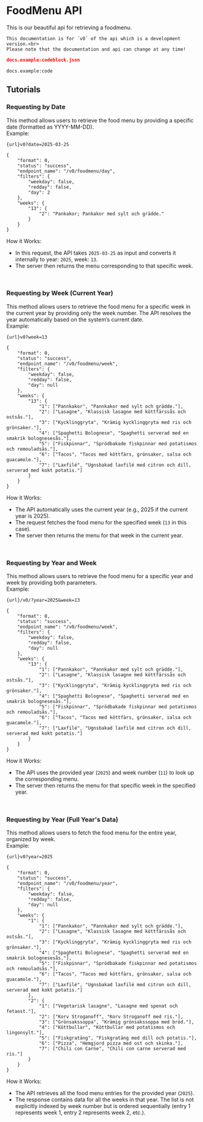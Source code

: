 # FoodMenu API

This is our beautiful api for retrieving a foodmenu.

```notice.red
This documentation is for ´v0´ of the api which is a development version.<br>
Please note that the documentation and api can change at any time!
```




```json
docs.example:codeblock.json
```

`docs.example:code`

## Tutorials

### Requesting by Date
This method allows users to retrieve the food menu by providing a specific date (formatted as YYYY-MM-DD).  
Example:  
```api.request
{url}v0?date=2025-03-25
```  
```api.response
{
    "format": 0,
    "status": "success",
    "endpoint_name": "/v0/foodmenu/day",
    "filters": {
        "weekday": false,
        "redday": false,
        "day": 2
    },
    "weeks": {
        "13": {
            "2": "Pankakor; Pankakor med sylt och grädde."
        }
    }
}

```

How it Works:  

* In this request, the API takes `2025-03-25` as input and converts it internally to year: `2025`, week: `13`.
* The server then returns the menu corresponding to that specific week.

<br>

### Requesting by Week (Current Year)
This method allows users to retrieve the food menu for a specific week in the current year by providing only the week number. The API resolves the year automatically based on the system’s current date.  
Example:  
```api.request
{url}v0?week=13
```  
```api.response
{
    "format": 0,
    "status": "success",
    "endpoint_name": "/v0/foodmenu/week",
    "filters": {
        "weekday": false,
        "redday": false,
        "day": null
    },
    "weeks": {
        "13": {
            "1": ["Pannkakor", "Pannkakor med sylt och grädde."],
            "2": ["Lasagne", "Klassisk lasagne med köttfärssås och ostsås."],
            "3": ["Kycklinggryta", "Krämig kycklinggryta med ris och grönsaker."],
            "4": ["Spaghetti Bolognese", "Spaghetti serverad med en smakrik bolognesesås."],
            "5": ["Fiskpinnar", "Sprödbakade fiskpinnar med potatismos och remouladsås."],
            "6": ["Tacos", "Tacos med köttfärs, grönsaker, salsa och guacamole."],
            "7": ["Laxfilé", "Ugnsbakad laxfilé med citron och dill, serverad med kokt potatis."]
        }
    }
}
```

How it Works: 

* The API automatically uses the current year (e.g., 2025 if the current year is 2025).
* The request fetches the food menu for the specified week (`13` in this case).
* The server then returns the menu for that week in the current year.

<br>

### Requesting by Year and Week
This method allows users to retrieve the food menu for a specific year and week by providing both parameters.  
Example:  
```api.request
{url}/v0/?year=2025&week=13
```
```api.response
{
    "format": 0,
    "status": "success",
    "endpoint_name": "/v0/foodmenu/week",
    "filters": {
        "weekday": false,
        "redday": false,
        "day": null
    },
    "weeks": {
        "13": {
            "1": ["Pannkakor", "Pannkakor med sylt och grädde."],
            "2": ["Lasagne", "Klassisk lasagne med köttfärssås och ostsås."],
            "3": ["Kycklinggryta", "Krämig kycklinggryta med ris och grönsaker."],
            "4": ["Spaghetti Bolognese", "Spaghetti serverad med en smakrik bolognesesås."],
            "5": ["Fiskpinnar", "Sprödbakade fiskpinnar med potatismos och remouladsås."],
            "6": ["Tacos", "Tacos med köttfärs, grönsaker, salsa och guacamole."],
            "7": ["Laxfilé", "Ugnsbakad laxfilé med citron och dill, serverad med kokt potatis."]
        }
    }
}

```

How it Works: 

* The API uses the provided year (`2025`) and week number (`11`) to look up the corresponding menu.
* The server then returns the menu for that specific week in the specified year.

<br>

### Requesting by Year (Full Year's Data)
This method allows users to fetch the food menu for the entire year, organized by week.  
Example:  
```api.request
{url}v0?year=2025
```  
```api.response
{
    "format": 0,
    "status": "success",
    "endpoint_name": "/v0/foodmenu/year",
    "filters": {
        "weekday": false,
        "redday": false,
        "day": null
    },
    "weeks": {
        "1": {
            "1": ["Pannkakor", "Pannkakor med sylt och grädde."],
            "2": ["Lasagne", "Klassisk lasagne med köttfärssås och ostsås."],
            "3": ["Kycklinggryta", "Krämig kycklinggryta med ris och grönsaker."],
            "4": ["Spaghetti Bolognese", "Spaghetti serverad med en smakrik bolognesesås."],
            "5": ["Fiskpinnar", "Sprödbakade fiskpinnar med potatismos och remouladsås."],
            "6": ["Tacos", "Tacos med köttfärs, grönsaker, salsa och guacamole."],
            "7": ["Laxfilé", "Ugnsbakad laxfilé med citron och dill, serverad med kokt potatis."]
        },
        "2": {
            "1": ["Vegetarisk lasagne", "Lasagne med spenat och fetaost."],
            "2": ["Korv Stroganoff", "Korv Stroganoff med ris."],
            "3": ["Grönsakssoppa", "Krämig grönsakssoppa med bröd."],
            "4": ["Köttbullar", "Köttbullar med potatismos och lingonsylt."],
            "5": ["Fiskgratäng", "Fiskgratäng med dill och potatis."],
            "6": ["Pizza", "Hemgjord pizza med ost och skinka."],
            "7": ["Chili con Carne", "Chili con carne serverad med ris."]
        }
    }
}
``` 

How it Works:  

* The API retrieves all the food menu entries for the provided year (`2025`).
* The response contains data for all the weeks in that year. The list is not explicitly indexed by week number but is ordered sequentially (entry 1 represents week 1, entry 2 represents week 2, etc.).
